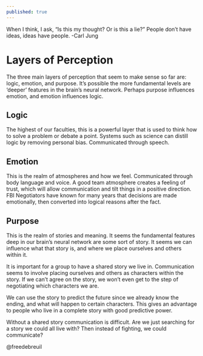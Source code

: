 ```yaml
---
published: true
---
```


When I think, I ask, “Is this my thought? Or is this a lie?”
People don’t have ideas, ideas have people. -Carl Jung

# Layers of Perception
The three main layers of perception that seem to make sense so far are: logic, emotion, and purpose. It’s possible the more fundamental levels are ‘deeper’ features in the brain’s neural network. Perhaps purpose influences emotion, and emotion influences logic. 

## Logic
The highest of our faculties, this is a powerful layer that is used to think how to solve a problem or debate a point. Systems such as science can distill logic by removing personal bias. Communicated through speech.

## Emotion
This is the realm of atmospheres and how we feel. Communicated through body language and voice. A good team atmosphere creates a feeling of trust, which will allow communication and tilt things in a positive direction. FBI Negotiators have known for many years that decisions are made emotionally, then converted into logical reasons after the fact.

## Purpose
This is the realm of stories and meaning. It seems the fundamental features deep in our brain’s neural network are some sort of story. It seems we can influence what that story is, and where we place ourselves and others within it.

It is important for a group to have a shared story we live in. Communication seems to involve placing ourselves and others as characters within the story. If we can’t agree on the story, we won’t even get to the step of negotiating which characters we are.

We can use the story to predict the future since we already know the ending, and what will happen to certain characters. This gives an advantage to people who live in a complete story with good predictive power. 

Without a shared story communication is difficult. Are we just searching for a story we could all live with? Then instead of fighting, we could communicate?

@freedebreuil